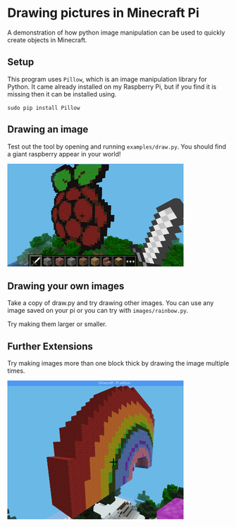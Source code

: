 # Drawing pictures in Minecraft Pi

A demonstration of how python image manipulation can be used to quickly create objects in Minecraft.

## Setup

This program uses `Pillow`, which is an image manipulation library for Python. It came already installed on my Raspberry Pi, but if you find it is missing then it can be installed using.

```
sudo pip install Pillow
```

## Drawing an image

Test out the tool by opening and running `examples/draw.py`. You should find a giant raspberry appear in your world!

![A Huge Raspberry](../images/drawn_pi.png)

## Drawing your own images

Take a copy of draw.py and try drawing other images. You can use any image saved on your pi or you can try with `images/rainbow.py`.

Try making them larger or smaller.

## Further Extensions

Try making images more than one block thick by drawing the image multiple times. 

![Thick Rainbow](../images/drawn_rainbow.png)
